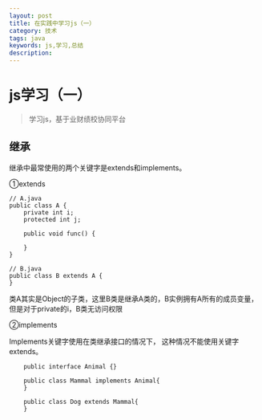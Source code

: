 ```yaml
---
layout: post
title: 在实践中学习js（一）
category: 技术
tags: java
keywords: js,学习,总结
description: 
---
```


# js学习（一）

> 学习js，基于业财绩校协同平台

## 继承
继承中最常使用的两个关键字是extends和implements。

①extends

    // A.java
    public class A {
        private int i;
        protected int j;
     
        public void func() {
     
        }
    }
    
    // B.java
    public class B extends A {
    }


类A其实是Object的子类，这里B类是继承A类的，B实例拥有A所有的成员变量，但是对于private的i，B类无访问权限

②implements

Implements关键字使用在类继承接口的情况下， 这种情况不能使用关键字extends。

        public interface Animal {}
        
        public class Mammal implements Animal{
        }
        
        public class Dog extends Mammal{
        }


